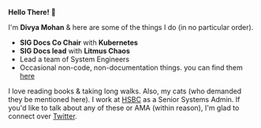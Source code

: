**Hello There!** :wave:

I'm **Divya Mohan** & here are some of the things I do (in no particular order).

- **SIG Docs Co Chair** with **Kubernetes**
- **SIG Docs lead** with **Litmus Chaos**
- Lead a team of System Engineers
- Occasional non-code, non-documentation things. you can find them [here](https://github.com/divya-mohan0209/talks)

I love reading books & taking long walks. Also, my cats (who demanded they be mentioned here). I work at [HSBC](https://www.hsbc.co.in/) as a Senior Systems Admin. If you'd like to talk about any of these or AMA (within reason), I'm glad to connect over [Twitter](https://twitter.com/Divya_Mohan02).

